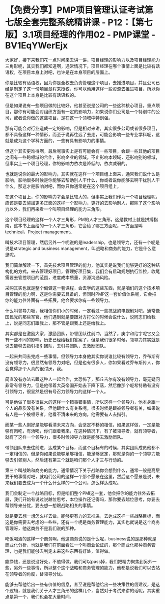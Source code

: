 # 【免费分享】PMP项目管理认证考试第七版全套完整系统精讲课 - P12：【第七版】3.1项目经理的作用02 - PMP课堂 - BV1EqYWerEjx

大家好，接下来我们花一点时间来去讲一讲，项目经理的影响力以及项目经理能力三角形呃，其实我们都知道啊，通常情况下，项目经理在哪个事情上面是比较有话语权，在项目本身上对吧，也许是在本身项目的层面上。

你是比较有话语权，因为你是全权去负责管理这个项目，去推进项目，并且公司已经是制定了这一份项目章程来授权，你可以动用这样一些资源去推进项目，所以你在这个项目上本身是比较有话语权的。

但是如果说有一些项目做的比较好，他甚至说是公司的一些这种核心项目，重点项目，那你有可能会对组织方面有一定的影响力，如果说你们公司是一个特别牛的公司，或者说你做的这些项目，是在这一个领域中特别强。

那有可能会对行业造成一定的影响，但是相对来讲，其实很多公司或者很多项目，都不具备这样一种情形，而至于说再往远了去走，可能会影响一些专业学科呃，这就是成为这个学科方面的，一些有具有影响力的事情。

但这个其实更难得啊，最后呢事实上是有可能会有一些项目，会跟一些其他的项目之间有一些跨领域的合作，影响企业的领域，不止影响本领域，还影响别的领域，但事实上一个项目经理，你的影响力依次是降低的，依次减弱的。

也就是说你的最大的影响力，其实就在这样一个项目组上面来，通常我们说什么是影响，影响很多时候是你能够去帮助别人干什么，你或者说你能够去啊干扰别人干什么，那这才是影响对吧，而你只你通常是在这个项目组上。

在这个项目上，你的影响力才会是比较大的，但事实上我们作为一个项目经理呢，应该是要去施加更多正面的这样一个影响力，更好的去影响别人，那除了这个影响力以外，我们再来看一个叫项目经理的能力三角形。

这个项目经理的这样一个人才三角形，PM的人才三角形，这是教材上就是拼搏指南，这本书上面给的一个人才三角形，它会给了哪三方面呢，一方面是叫technical，Project management。

叫技术项目管理，然后另外一个呢说的是leadership，也是领导力，还有一个呢是说是strategic and business management，叫战略和商务的能力，它是什么意思呢。

我们简单解读一下，首先技术项目管理的能力，他其实是说我们能够更好的这种结构化的方式，来去管理好项目，管理好项目集，我们会有启动规划执行监控，收尾需要去管控项目的范围，进度成本质量，资源沟通风险。

采购其实也就是整个偏僻这一套课程，会去学的这些东西，就是咱们的这个技术项目管理的能力啊，这是你需要去具备的，但同时PMP这一套价值体系呢，它会把你的能力往外面有一些拓展，他会要求你有一些领导力。

什么叫领导力呃，我相信你们小的时候，一定看过一些抗战的电视剧对吧，通常像国民党的那些军官，他们遇到就是要跟对方打仗的时候会说什么，说同志们给我上，说是同志们跟我上，那不管是跟我上还是给我上。

其实都是在激励大家，激励团队，带领团队往前冲，当然了，庚字和给字呢它又会有一些不同的影响，历史已经给我们答案了，但是我们很多时候，领导力其实就是说去能够去指引指引团队，去引导团队，去激励团队。

一起来共同去完成一些事情，但领导力本身他其实你说谁比较有领导力，乔布斯有没有领导力，很显然有领导力对吧，但是也有很多人，你如果看过乔布斯传人，你会觉得那个人真的很讨厌，我。

简直没有办法去跟这种人一起合作，太恐怖了，那丘吉尔有没有领导力，毫无疑问非常有领导力，但是他带着大英帝国开始去下降下落，然后像那个呃希特勒有没有引领导力，很显然是很有号召力领导力的这样一个人。

可是他做了很多很巨大的这样一个错事错事情，所以这样一个领导力，他本身跟一个人的品质没有关系，但他跟什么有关系呢，很多时候是跟被领导者有关，如果说有人是一个被领导者，他看不清未来的方向，他需要有人去指引。

而某一些人刚好是能够看清未来方向，会坚定不移的相信，如果这样做，一定是能够有肉吃，有汤喝，你们跟着我来，在这种情况下，有了被领导者，就有领导者，就有了这样一个领导力，很多时候领导力就是能够去激励团队。

带领团队来去往前进，达成某个目标，而这个目标有的时候，其实团队成员他都不一定相信的，但是你如果说能够足够相信，能足够坚定，那就是你的一个领导力能够去引领别人，然后还有第三个就是咱们那个人才三与行动的。

第三个叫战略和商务的能力，通常情况下关于战略你会想到什么，通常一般是高层要干的事情对吧，就咱们公司的这样一个那个愿景在这里，然后这个愿景是说，未来我们要去成为一个什么什么样的一个公司，怎么样达成呢。

我们会制定一个战略目标，但是咱们整个PMI这一套，他会把你的能力往外去拓展，我们开始有说过说越位思考，本位操作还记得吗，那你要去越位思考，你要去帮领导来分忧，要去想一想跟战略相关的事情。

就是要去想一想怎么样去做，能够更有力的去推进，去达成这样一些战略目标，而这是你需要去考虑的一些些，还有一个呢是商务管理能力，其实也就说是这个商务管理呀，他这商务不是我们说的那种。

吃饭喝酒的这样一个商务啊，他这商务说的是什么呢，business说的是那种就是商业化分析，也就是我们在前面看过一个叫商业论证的，那个商业化那种商务管理，也是我们能够去判定未来这些东西有好处，值得做。

能挣钱，还是说没好处，不值得做，我们可以pass掉，我们把精力聚焦到另外一些，另外一些事情，所以整个这个战略和商务管理的能力，他都是说我们可以去站在领导者的角度，替领导分忧。

能够去帮他给出一些有价值的信息，甚至说是帮他给出一些决策性的信建议，是这个逻辑，就是我们关于人才三角形的这样几个，当然对于考试来讲的话呢，其实重点是第一个，我们也会花大量时间。


